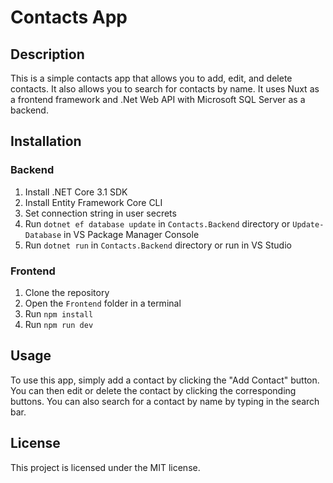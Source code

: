 # Contacts App

## Description

This is a simple contacts app that allows you to add, edit, and delete contacts. It also allows you to search for contacts by name.
It uses Nuxt as a frontend framework and .Net Web API with Microsoft SQL Server as a backend.

## Installation

### Backend

1. Install .NET Core 3.1 SDK
2. Install Entity Framework Core CLI
3. Set connection string in user secrets
4. Run `dotnet ef database update` in `Contacts.Backend` directory or `Update-Database` in VS Package Manager Console
5. Run `dotnet run` in `Contacts.Backend` directory or run in VS Studio

### Frontend

1. Clone the repository
2. Open the `Frontend` folder in a terminal
3. Run `npm install`
4. Run `npm run dev`

## Usage

To use this app, simply add a contact by clicking the "Add Contact" button. You can then edit or delete the contact by clicking the corresponding buttons. You can also search for a contact by name by typing in the search bar.

## License

This project is licensed under the MIT license.
